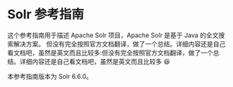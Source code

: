 # Solr 参考指南

这个参考指南用于描述 Apache Solr 项目，Apache Solr 是基于 Java 的全文搜索解决方案。
但没有完全按照官方文档翻译，做了一个总结。详细内容还是自己看文档吧，虽然是英文而且比较多:但没有完全按照官方文档翻译，做了一个总结。详细内容还是自己看文档吧，虽然是英文而且比较多 :satisfied:

本参考指南版本为 Solr 6.6.0。
